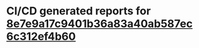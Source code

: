 # CI/CD generated reports for [8e7e9a17c9401b36a83a40ab587ec6c312ef4b60](https://github.com/hydephp/develop/commit/8e7e9a17c9401b36a83a40ab587ec6c312ef4b60)
